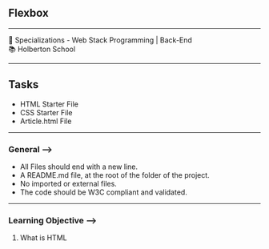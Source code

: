 <h2>Flexbox</h2>
<hr>
<div>
  <span>&#128188;</span> Specializations - Web Stack Programming | Back-End<br>
  <span>&#128218;</span> Holberton School
</div>
<hr>
<h2>Tasks</h2>
<ul>
  <li>HTML Starter File</li>
  <li>CSS Starter File</li>
  <li>Article.html File</li>
</li>
</ul>
<hr>

<h3>General &#10230;</h3>
<ul>
  <li>All Files should end with a new line.</li>
  <li>A README.md file, at the root of the folder of the project.</li>
  <li>No imported or external files.</li>
  <li>The code should be W3C compliant and validated.</li>
</ul>
<hr>
<h3>Learning Objective &#10230;</h3>
<ol>
  <li>What is HTML</li>
